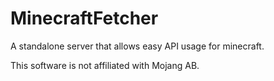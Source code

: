 # MinecraftFetcher
A standalone server that allows easy API usage for minecraft.

This software is not affiliated with Mojang AB.
